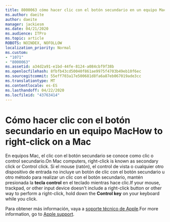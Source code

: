 ```yaml
---
title: 8000063 cómo hacer clic con el botón secundario en un equipo Mac
ms.author: daeite
author: daeite
manager: jackiesm
ms.date: 04/21/2020
ms.audience: ITPro
ms.topic: article
ROBOTS: NOINDEX, NOFOLLOW
localization_priority: Normal
ms.custom:
- "1071"
- "8000063"
ms.assetid: a34d2a91-e1bd-44fe-8124-a084cbf9f38b
ms.openlocfilehash: 8fbfb43cd50040f861ae9975f4703b49eb10f6ec
ms.sourcegitcommit: 55eff703a17e500681d8fa6a87eb067019ade3cc
ms.translationtype: MT
ms.contentlocale: es-ES
ms.lasthandoff: 04/22/2020
ms.locfileid: "43763414"
---
```

# <a name="how-to-right-click-on-a-mac"></a><span data-ttu-id="c4031-102">Cómo hacer clic con el botón secundario en un equipo Mac</span><span class="sxs-lookup"><span data-stu-id="c4031-102">How to right-click on a Mac</span></span>

<span data-ttu-id="c4031-103">En equipos Mac, el clic con el botón secundario se conoce como clic o control secundario.</span><span class="sxs-lookup"><span data-stu-id="c4031-103">On Mac computers, right-click is known as secondary click or Control click.</span></span> <span data-ttu-id="c4031-104">Si el mouse (ratón), el control de vista o cualquier otro dispositivo de entrada no incluye un botón de clic con el botón secundario u otro método para realizar un clic con el botón secundario, mantén presionada la **tecla control** en el teclado mientras hace clic.</span><span class="sxs-lookup"><span data-stu-id="c4031-104">If your mouse, trackpad, or other input device doesn't include a right-click button or other way to perform a right-click, hold down the **Control key** on your keyboard while you click.</span></span>
  
<span data-ttu-id="c4031-105">Para obtener más información, vaya a [soporte técnico de Apple](https://go.microsoft.com/fwlink/?linkid=2022220&amp;clcid=0x409).</span><span class="sxs-lookup"><span data-stu-id="c4031-105">For more information, go to [Apple support](https://go.microsoft.com/fwlink/?linkid=2022220&amp;clcid=0x409).</span></span>
  